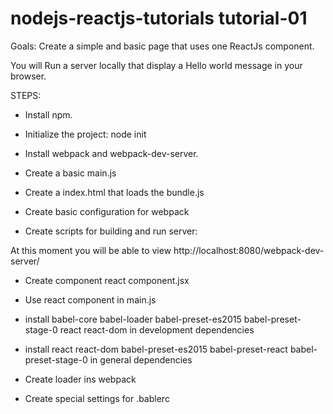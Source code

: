 # nodejs-reactjs-tutorials tutorial-01

Goals: Create a simple and basic page that uses one ReactJs component.

You will Run a server locally that display a Hello world message in your browser.


STEPS:

* Install npm.

* Initialize the project:
node init

* Install webpack and webpack-dev-server.

* Create a basic main.js

* Create a index.html that loads the bundle.js

* Create basic configuration for webpack

* Create scripts for building and run server:


At this moment you will be able to view http://localhost:8080/webpack-dev-server/

* Create component react component.jsx

* Use react component in main.js

* install babel-core babel-loader babel-preset-es2015  babel-preset-stage-0  react  react-dom in development dependencies

* install react react-dom babel-preset-es2015 babel-preset-react babel-preset-stage-0 in general dependencies

* Create loader ins webpack

* Create special settings for .bablerc




